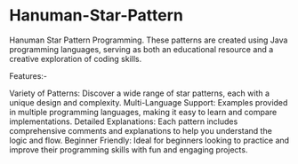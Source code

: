 # Hanuman-Star-Pattern
Hanuman Star Pattern Programming. These patterns are created using Java programming languages, serving as both an educational resource and a creative exploration of coding skills.

Features:-

Variety of Patterns: Discover a wide range of star patterns, each with a unique design and complexity.
Multi-Language Support: Examples provided in multiple programming languages, making it easy to learn and compare implementations.
Detailed Explanations: Each pattern includes comprehensive comments and explanations to help you understand the logic and flow.
Beginner Friendly: Ideal for beginners looking to practice and improve their programming skills with fun and engaging projects.
